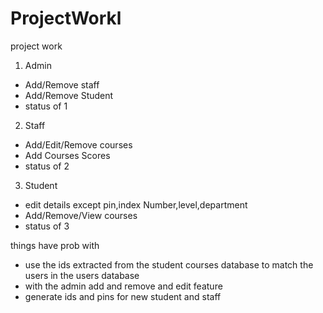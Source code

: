 # ProjectWorkl
project work

1) Admin
 - Add/Remove staff
 - Add/Remove Student 
 - status of 1


2) Staff 
 - Add/Edit/Remove courses
 - Add Courses Scores
 - status of 2


3) Student
 - edit details except pin,index Number,level,department
 - Add/Remove/View courses
 - status of 3

things have prob with 
 - use the ids extracted from the student courses database to match the users in the users database
 - with the admin add and remove and edit feature
 - generate ids and pins for new student and staff

